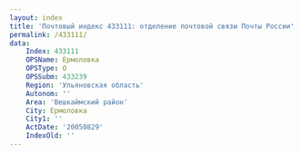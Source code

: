 ```yaml
---
layout: index
title: 'Почтовый индекс 433111: отделение почтовой связи Почты России'
permalink: /433111/
data:
    Index: 433111
    OPSName: Ермоловка
    OPSType: О
    OPSSubm: 433239
    Region: 'Ульяновская область'
    Autonom: ''
    Area: 'Вешкаймский район'
    City: Ермоловка
    City1: ''
    ActDate: '20050829'
    IndexOld: ''
---
```

